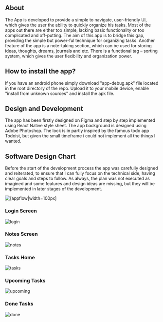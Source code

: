 ## About
The App is developed to provide a simple to navigate, user-friendly UI, which gives the user the ability to quickly organize his tasks. Most of the apps out there are either too simple, lacking basic functionality or too complicated and off-putting. The aim of this app is to bridge this gap, providing the simple but power-ful technique for organizing tasks. Another feature of the app is a note-taking section, which can be used for storing ideas, thoughts, dreams, journals and etc. There is a functional tag – sorting system, which gives the user flexibility and organization power. 

## How to install the app?
If you have an android phone simply download "app-debug.apk" file located in the root directory of the repo. 
Upload it to your mobile device, enable "install from unknown sources" and install the apk file. 

## Design and Development
The app has been firstly designed on Figma and step by step implemented using React Native style sheet. The app background is designed using Adobe Photoshop.  The look is in partly inspired by the famous todo app Todoist, but given the small timeframe i could not implement all the things I wanted. 


## Software Design Chart

Before the start of the development process the app was carefully designed and reiterated, to ensure that I can fully focus on the technical side, having clear goals and steps to follow. As always, the plan was not executed as imagined and some features and design ideas are missing, but they will be implemented in later stages of the development. 

![[appflow|width=100px]](/figs/appflow.png)

### Login Screen

![login](/figs/login.png)

### Notes Screen
![notes](/figs/notes.jpg)

### Tasks Home
![tasks](/figs/task.png)

### Upcoming Tasks
![upcoming](/figs/upcoming.png)

### Done Tasks
![done](/figs/done.png)


